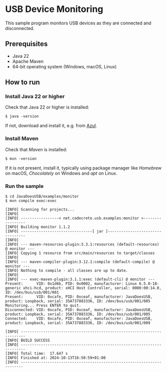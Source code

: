 # USB Device Monitoring

This sample program monitors USB devices as they are connected and disconnected.

## Prerequisites

- Java 22
- Apache Maven
- 64-bit operating system (Windows, macOS, Linux)

## How to run

### Install Java 22 or higher

Check that Java 22 or higher is installed:

```shell
$ java -version
```

If not, download and install it, e.g. from [Azul](https://www.azul.com/downloads/?package=jdk).

### Install Maven

Check that *Maven* is installed:

```shell
$ mvn -version
```

If it is not present, install it, typically using package manager like *Homebrew* on macOS, *Chocolately* on Windows and *apt* on Linux.

### Run the sample

```shell
$ cd JavaDoesUSB/examples/monitor
$ mvn compile exec:exec

[INFO] Scanning for projects...
[INFO] 
[INFO] -----------------< net.codecrete.usb.examples:monitor >-----------------
[INFO] Building monitor 1.1.2
[INFO] --------------------------------[ jar ]---------------------------------
[INFO] 
[INFO] --- maven-resources-plugin:3.3.1:resources (default-resources) @ monitor ---
[INFO] Copying 1 resource from src/main/resources to target/classes
[INFO] 
[INFO] --- maven-compiler-plugin:3.12.1:compile (default-compile) @ monitor ---
[INFO] Nothing to compile - all classes are up to date.
[INFO] 
[INFO] --- exec-maven-plugin:3.1.1:exec (default-cli) @ monitor ---
Present:      VID: 0x1d6b, PID: 0x0002, manufacturer: Linux 6.5.0-18-generic xhci-hcd, product: xHCI Host Controller, serial: 0000:00:14.0, ID: /dev/bus/usb/001/001
Present:      VID: 0xcafe, PID: 0xceaf, manufacturer: JavaDoesUSB, product: Loopback, serial: 35A737883336, ID: /dev/bus/usb/001/005
Monitoring... Press ENTER to quit.
Disconnected: VID: 0xcafe, PID: 0xceaf, manufacturer: JavaDoesUSB, product: Loopback, serial: 35A737883336, ID: /dev/bus/usb/001/005
Connected:    VID: 0xcafe, PID: 0xceaf, manufacturer: JavaDoesUSB, product: Loopback, serial: 35A737883336, ID: /dev/bus/usb/001/009

[INFO] ------------------------------------------------------------------------
[INFO] BUILD SUCCESS
[INFO] ------------------------------------------------------------------------
[INFO] Total time:  17.647 s
[INFO] Finished at: 2024-10-13T16:50:59+01:00
[INFO] -----------------------------------------------------------------------
```
